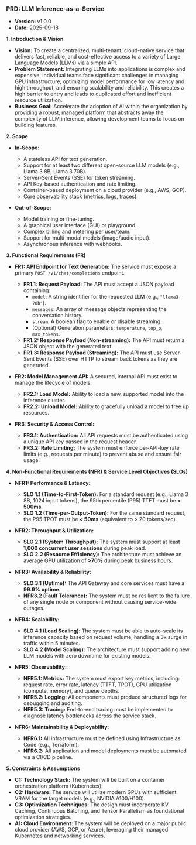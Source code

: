 ### **PRD: LLM Inference-as-a-Service**

*   **Version:** v1.0.0
*   **Date:** 2025-09-18

**1. Introduction & Vision**

*   **Vision:** To create a centralized, multi-tenant, cloud-native service that delivers fast, reliable, and cost-effective access to a variety of Large Language Models (LLMs) via a simple API.
*   **Problem Statement:** Integrating LLMs into applications is complex and expensive. Individual teams face significant challenges in managing GPU infrastructure, optimizing model performance for low latency and high throughput, and ensuring scalability and reliability. This creates a high barrier to entry and leads to duplicated effort and inefficient resource utilization.
*   **Business Goal:** Accelerate the adoption of AI within the organization by providing a robust, managed platform that abstracts away the complexity of LLM inference, allowing development teams to focus on building features.

**2. Scope**

*   **In-Scope:**
    *   A stateless API for text generation.
    *   Support for at least two different open-source LLM models (e.g., Llama 3 8B, Llama 3 70B).
    *   Server-Sent Events (SSE) for token streaming.
    *   API Key-based authentication and rate limiting.
    *   Container-based deployment on a cloud provider (e.g., AWS, GCP).
    *   Core observability stack (metrics, logs, traces).

*   **Out-of-Scope:**
    *   Model training or fine-tuning.
    *   A graphical user interface (GUI) or playground.
    *   Complex billing and metering per user/team.
    *   Support for multi-modal models (image/audio input).
    *   Asynchronous inference with webhooks.

**3. Functional Requirements (FR)**

*   **FR1: API Endpoint for Text Generation:** The service must expose a primary `POST /v1/chat/completions` endpoint.
    *   **FR1.1: Request Payload:** The API must accept a JSON payload containing:
        *   `model`: A string identifier for the requested LLM (e.g., `"llama3-70b"`).
        *   `messages`: An array of message objects representing the conversation history.
        *   `stream`: A boolean flag to enable or disable streaming.
        *   (Optional) Generation parameters: `temperature`, `top_p`, `max_tokens`.
    *   **FR1.2: Response Payload (Non-streaming):** The API must return a JSON object with the generated text.
    *   **FR1.3: Response Payload (Streaming):** The API must use Server-Sent Events (SSE) over HTTP to stream back tokens as they are generated.

*   **FR2: Model Management API:** A secured, internal API must exist to manage the lifecycle of models.
    *   **FR2.1: Load Model:** Ability to load a new, supported model into the inference cluster.
    *   **FR2.2: Unload Model:** Ability to gracefully unload a model to free up resources.

*   **FR3: Security & Access Control:**
    *   **FR3.1: Authentication:** All API requests must be authenticated using a unique API key passed in the request header.
    *   **FR3.2: Rate Limiting:** The system must enforce per-API-key rate limits (e.g., requests per minute) to prevent abuse and ensure fair usage.

**4. Non-Functional Requirements (NFR) & Service Level Objectives (SLOs)**

*   **NFR1: Performance & Latency:**
    *   **SLO 1.1 (Time-to-First-Token):** For a standard request (e.g., Llama 3 8B, 1024 input tokens), the 95th percentile (P95) TTFT must be **< 500ms**.
    *   **SLO 1.2 (Time-per-Output-Token):** For the same standard request, the P95 TPOT must be **< 50ms** (equivalent to > 20 tokens/sec).

*   **NFR2: Throughput & Utilization:**
    *   **SLO 2.1 (System Throughput):** The system must support at least **1,000 concurrent user sessions** during peak load.
    *   **SLO 2.2 (Resource Efficiency):** The architecture must achieve an average GPU utilization of **>70%** during peak business hours.

*   **NFR3: Availability & Reliability:**
    *   **SLO 3.1 (Uptime):** The API Gateway and core services must have a **99.9% uptime**.
    *   **NFR3.2 (Fault Tolerance):** The system must be resilient to the failure of any single node or component without causing service-wide outages.

*   **NFR4: Scalability:**
    *   **SLO 4.1 (Load Scaling):** The system must be able to auto-scale its inference capacity based on request volume, handling a 3x surge in traffic within 5 minutes.
    *   **SLO 4.2 (Model Scaling):** The architecture must support adding new LLM models with zero downtime for existing models.

*   **NFR5: Observability:**
    *   **NFR5.1: Metrics:** The system must export key metrics, including: request rate, error rate, latency (TTFT, TPOT), GPU utilization (compute, memory), and queue depths.
    *   **NFR5.2: Logging:** All components must produce structured logs for debugging and auditing.
    *   **NFR5.3: Tracing:** End-to-end tracing must be implemented to diagnose latency bottlenecks across the service stack.

*   **NFR6: Maintainability & Deployability:**
    *   **NFR6.1:** All infrastructure must be defined using Infrastructure as Code (e.g., Terraform).
    *   **NFR6.2:** All application and model deployments must be automated via a CI/CD pipeline.

**5. Constraints & Assumptions**

*   **C1: Technology Stack:** The system will be built on a container orchestration platform (Kubernetes).
*   **C2: Hardware:** The service will utilize modern GPUs with sufficient VRAM for the target models (e.g., NVIDIA A100/H100).
*   **C3: Optimization Techniques:** The design must incorporate KV Caching, Continuous Batching, and Tensor Parallelism as foundational optimization strategies.
*   **A1: Cloud Environment:** The system will be deployed on a major public cloud provider (AWS, GCP, or Azure), leveraging their managed Kubernetes and networking services.
